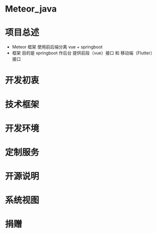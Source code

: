 # Meteor_java

# 项目总述
 * Meteor 框架 使用前后端分离 vue + springboot
 * 框架 目的是 springboot 作后台 提供前段（vue）接口 和 移动端（Flutter）接口

# 开发初衷

# 技术框架

# 开发环境

# 定制服务

# 开源说明

# 系统视图

# 捐赠